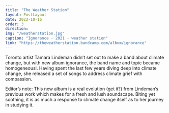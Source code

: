 ```yaml
---
title: "The Weather Station"
layout: PostLayout
date: 2022-10-16
order: 3
direction:
img: "/weatherstation.jpg"
caption: "Ignorance - 2021 - weather station"
link: "https://theweatherstation.bandcamp.com/album/ignorance"
---
```


Toronto artist Tamara Lindeman didn’t set out to make a band about climate change, but with new album ignorance, the band name and topic became homogeneousI. Having spent the last few years diving deep into climate change, she released a set of songs to address climate grief with compassion.

Editor’s note: This new album is a real evolution (get it?) from Lindeman’s previous work which makes for  a fresh and lush soundscape. Biting yet soothing, it is as much a response to climate change itself as to her journey in studying it. 

